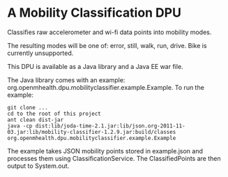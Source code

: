 # A Mobility Classification DPU 

Classifies raw accelerometer and wi-fi data points into mobility modes.

The resulting modes will be one of: error, still, walk, run, drive. Bike is currently unsupported.

This DPU is available as a Java library and a Java EE war file.

The Java library comes with an example: org.openmhealth.dpu.mobilityclassifier.example.Example. To run the example:

    git clone ...
    cd to the root of this project
    ant clean dist-jar
    java -cp dist:lib/joda-time-2.1.jar:lib/json.org-2011-11-03.jar:lib/mobility-classifier-1.2.9.jar:build/classes org.openmhealth.dpu.mobilityclassifier.example.Example
  
The example takes JSON mobility points stored in example.json and processes them using ClassificationService. The ClassifiedPoints are then output to System.out. 


 
